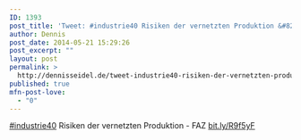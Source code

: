 ```yaml
---
ID: 1393
post_title: 'Tweet: #industrie40 Risiken der vernetzten Produktion &#8211; F&#8230;'
author: Dennis
post_date: 2014-05-21 15:29:26
post_excerpt: ""
layout: post
permalink: >
  http://dennisseidel.de/tweet-industrie40-risiken-der-vernetzten-produktion-f/
published: true
mfn-post-love:
  - "0"
---
```

<a href="http://twitter.com/search?q=%23industrie40">#industrie40</a> Risiken der vernetzten Produktion - FAZ <a href="http://bit.ly/R9f5yF">bit.ly/R9f5yF</a>